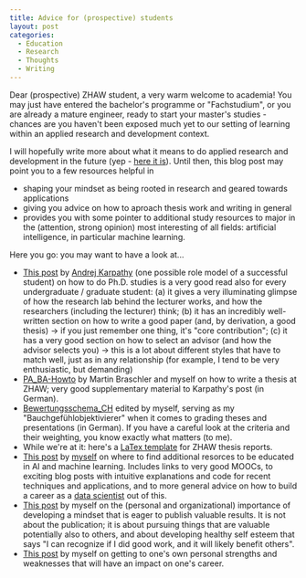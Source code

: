 ```yaml
---
title: Advice for (prospective) students
layout: post
categories:
  - Education
  - Research
  - Thoughts
  - Writing
---
```

Dear (prospective) ZHAW student,
a very warm welcome to academia! You may just have entered the bachelor's programme or "Fachstudium", or you are already a mature engineer, ready to start your master's studies - chances are you haven't been exposed much yet to our setting of learning within an applied research and development context.

I will hopefully write more about what it means to do applied research and development in the future (yep - [here it is](Doing-applied-science)). Until then, this blog post may point you to a few resources helpful in

  * shaping your mindset as being rooted in research and geared towards applications
  * giving you advice on how to aproach thesis work and writing in general
  * provides you with some pointer to additional study resources to major in the (attention, strong opinion) most interesting of all fields: artificial intelligence, in particular machine learning.

Here you go: you may want to have a look at...

  * [This post](http://karpathy.github.io/2016/09/07/phd/) by [Andrej Karpathy](http://cs.stanford.edu/people/karpathy/) (one possible role model of a successful student) on how to do Ph.D. studies is a very good read also for every undergraduate / graduate student: (a) it gives a very illuminating glimpse of how the research lab behind the lecturer works, and how the researchers (including the lecturer) think; (b) it has an incredibly well-written section on how to write a good paper (and, by derivation, a good thesis) -> if you just remember one thing, it's "core contribution"; (c) it has a very good section on how to select an advisor (and how the advisor selects you) -> this is a lot about different styles that have to match well, just as in any relationship (for example, I tend to be very enthusiastic, but demanding)
  * [PA_BA-Howto](../downloads/PA_BA-Howto.pdf) by Martin Braschler and myself on how to write a thesis at ZHAW; very good supplementary material to Karpathy's post (in German).
  * [Bewertungsschema_CH](http://stdm.github.io/downloads/Bewertungsschema_CH.xlsx) edited by myself, serving as my "Bauchgefühlobjektivierer" when it comes to grading theses and presentations (in German). If you have a careful look at the criteria and their weighting, you know exactly what matters (to me). 
  * While we're at it: here's a [LaTex template](http://stdm.github.io/downloads/LaTeX_PABA_Vorlage_Rev.0.zip) for ZHAW thesis reports.
  * [This post](Some-places-to-start-learning-ai-ml) by [myself](https://www.zhaw.ch/de/ueber-uns/person/stdm/) on where to find additional resorces to be educated in AI and machine learning. Includes links to very good MOOCs, to exciting blog posts with intuitive explanations and code for recent techniques and applications, and to more general advice on how to build a career as a [data scientist](www.zhaw.ch/datalab) out of this.
  * [This post](Publish-as-you-go) by myself on the (personal and organizational) importance of developing a mindset that is eager to publish valuable results. It is not about the publication; it is about pursuing things that are valuable potentially also to others, and about developing healthy self esteem that says "I can recognize if I did good work, and it will likely benefit others".
  * [This post](Getting-to-know-oneself) by myself on getting to one's own personal strengths and weaknesses that will have an impact on one's career.